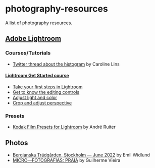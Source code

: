 # photography-resources

A list of photography resources.

## [Adobe Lightroom](https://www.adobe.com/products/photoshop-lightroom.html)

### Courses/Tutorials

- [Twitter thread about the histogram](https://twitter.com/carolinelins/status/1640015692513542144) by Caroline Lins

#### [Lightroom Get Started course](https://helpx.adobe.com/lightroom-cc/tutorials.html)

- [Take your first steps in Lightroom](https://helpx.adobe.com/lightroom-cc/how-to/get-started-lightroom-cc.html)
- [Get to know the editing controls](https://helpx.adobe.com/lightroom-cc/how-to/photo-presets-lightroom-cc.html)
- [Adjust light and color](https://helpx.adobe.com/lightroom-cc/how-to/adjust-image-lighting-color-lightroom-cc.html)
- [Crop and adjust perspective](https://helpx.adobe.com/lightroom-cc/how-to/crop-straighten-photos-lightroom-cc.html)

### Presets

- [Kodak Film Presets for Lightroom](https://historiclandscapes.net/downloads/kodak-film-presets-for-lightroom/) by André Ruiter

## Photos

- [Bergianska Trädgården, Stockholm — June 2022](https://emilwidlund.com/photography/bergianska-tradgarden) by Emil Widlund
- [MICRO—FOTOGRAFIAS: PRAIA](https://guilhermevieira.info/trabalhos/micro-fotografias-praia/) by Guilherme Vieira
